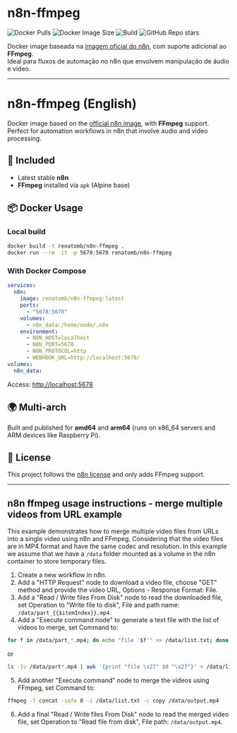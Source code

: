 # n8n-ffmpeg

![Docker Pulls](https://img.shields.io/docker/pulls/renatomb/n8n-ffmpeg?logo=docker)
![Docker Image Size](https://img.shields.io/docker/image-size/renatomb/n8n-ffmpeg/latest?logo=docker)
![Build](https://github.com/renatomb/n8n-ffmpeg/actions/workflows/docker-publish.yml/badge.svg)
![GitHub Repo stars](https://img.shields.io/github/stars/renatomb/n8n-ffmpeg?logo=github)

Docker image baseada na [imagem oficial do n8n](https://hub.docker.com/r/n8nio/n8n), com suporte adicional ao **FFmpeg**.  
Ideal para fluxos de automação no n8n que envolvem manipulação de áudio e vídeo.

---

# n8n-ffmpeg (English)

Docker image based on the [official n8n image](https://hub.docker.com/r/n8nio/n8n), with **FFmpeg** support.  
Perfect for automation workflows in n8n that involve audio and video processing.

## 🚀 Included

- Latest stable **n8n**
- **FFmpeg** installed via `apk` (Alpine base)

## 📦 Docker Usage

### Local build

```bash
docker build -t renatomb/n8n-ffmpeg .
docker run --rm -it -p 5678:5678 renatomb/n8n-ffmpeg
```

### With Docker Compose

```yaml
services:
  n8n:
    image: renatomb/n8n-ffmpeg:latest
    ports:
      - "5678:5678"
    volumes:
      - n8n_data:/home/node/.n8n
    environment:
      - N8N_HOST=localhost
      - N8N_PORT=5678
      - N8N_PROTOCOL=http
      - WEBHOOK_URL=http://localhost:5678/
volumes:
  n8n_data:
```

Access: [http://localhost:5678](http://localhost:5678)

## 🌍 Multi-arch
Built and published for **amd64** and **arm64** (runs on x86_64 servers and ARM devices like Raspberry Pi).

## 📜 License
This project follows the [n8n license](https://github.com/n8n-io/n8n/blob/master/LICENSE.md) and only adds FFmpeg support.

---

## n8n ffmpeg usage instructions - merge multiple videos from URL example

This example demonstrates how to merge multiple video files from URLs into a single video using n8n and FFmpeg. Considering that the video files are in MP4 format and have the same codec and resolution. In this example we assume that we have a `/data` folder mounted as a volume in the n8n container to store temporary files.

1. Create a new workflow in n8n.
2. Add a "HTTP Request" node to download a video file, choose "GET" method and provide the video URL, Options - Response Format: File.
3. Add a "Read / Write files From Disk" node to read the downloaded file, set Operation to "Write file to disk", File and path name: `/data/part_{{$itemIndex}}.mp4`.
4. Add a "Execute command node" to generate a text file with the list of videos to merge, set Command to:

```bash
for f in /data/part_*.mp4; do echo "file '$f'" >> /data/list.txt; done
```

or

```bash
ls -1v /data/part*.mp4 | awk '{print "file \x27" $0 "\x27"}' > /data/list.txt
```

5. Add another "Execute command" node to merge the videos using FFmpeg, set Command to:

```bash
ffmpeg -f concat -safe 0 -i /data/list.txt -c copy /data/output.mp4
```

6. Add a final "Read / Write files From Disk" node to read the merged video file, set Operation to "Read file from disk", File path: `/data/output.mp4`.